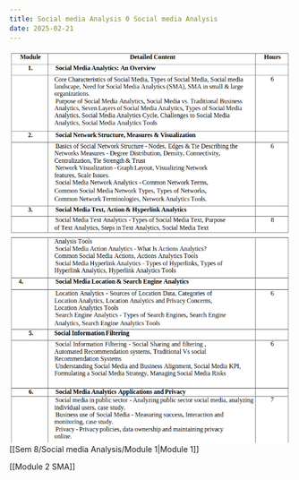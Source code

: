 ```yaml
---
title: Social media Analysis 0 Social media Analysis
date: 2025-02-21
---
```


![alt text](Pastedimage20250201211402.png)
![alt text](Pastedimage20250201211414.png)
[[Sem 8/Social media Analysis/Module 1|Module 1]]

[[Module 2 SMA]]